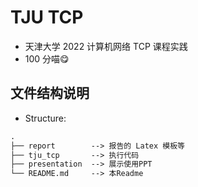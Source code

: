 # TJU TCP 

* 天津大学 2022 计算机网络 TCP 课程实践
* 100 分喵😋

## 文件结构说明

* Structure: 
```markdown
.
├── report        --> 报告的 Latex 模板等
├── tju_tcp       --> 执行代码
├── presentation  --> 展示使用PPT
└── README.md 	  --> 本Readme
```




